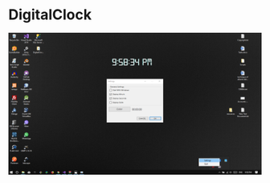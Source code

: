 # DigitalClock

![alt text](https://raw.githubusercontent.com/GeorgeT01/DigitalClock/master/Screenshot.png)


